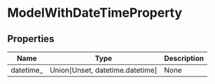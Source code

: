 # ModelWithDateTimeProperty


## Properties
Name | Type | Description
------------ | ------------- | -------------
datetime_ | Union[Unset, datetime.datetime] | None

